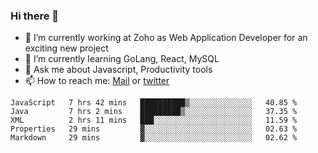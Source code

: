 ### Hi there 👋

- 🔭 I’m currently working at Zoho as Web Application Developer for an exciting new project
- 🌱 I’m currently learning GoLang, React, MySQL
- 💬 Ask me about Javascript, Productivity tools 
- 📫 How to reach me: [Mail](mailto:kvaishak007@gmail.com) or [twitter](https://twitter.com/_kvaishak)

<!--START_SECTION:waka-->
```text
JavaScript   7 hrs 42 mins   ██████████▒░░░░░░░░░░░░░░   40.85 % 
Java         7 hrs 2 mins    █████████▒░░░░░░░░░░░░░░░   37.35 % 
XML          2 hrs 11 mins   ███░░░░░░░░░░░░░░░░░░░░░░   11.59 % 
Properties   29 mins         ▓░░░░░░░░░░░░░░░░░░░░░░░░   02.63 % 
Markdown     29 mins         ▓░░░░░░░░░░░░░░░░░░░░░░░░   02.62 % 
```
<!--END_SECTION:waka-->
